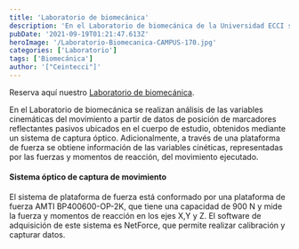 ```yaml
---
title: 'Laboratorio de biomecánica'
description: 'En el Laboratorio de biomecánica de la Universidad ECCI se realizan análisis de las variables cinemáticas del movimiento. '
pubDate: '2021-09-19T01:21:47.613Z'
heroImage: '/Laboratorio-Biomecanica-CAMPUS-170.jpg'
categories: ['Laboratorio']
tags: ['Biomecánica']
author: '["Ceintecci"]'
---
```


Reserva aquí nuestro <a href="https://docs.google.com/forms/d/e/1FAIpQLSdLw8_Y-mmkYKFN9GwUPKRo8zwww9iEzSs5GDdiAbNjK08_mg/viewform" target="_blank">Laboratorio de biomecánica</a>.

En el Laboratorio de biomecánica se realizan análisis de las variables cinemáticas del movimiento a partir de datos de posición de marcadores reflectantes pasivos ubicados en el cuerpo de estudio, obtenidos mediante un sistema de captura óptico. Adicionalmente, a través de una plataforma de fuerza se obtiene información de las variables cinéticas, representadas por las fuerzas y momentos de reacción, del movimiento ejecutado.


<h4>Sistema óptico de captura de movimiento</h4>

El sistema de plataforma de fuerza está conformado por una plataforma de fuerza AMTI BP400600-OP-2K, que tiene una capacidad de 900 N y mide la fuerza y momentos de reacción en los ejes X,Y y Z. El software de adquisición de este 
sistema es NetForce, que permite realizar calibración y capturar datos. 
 
